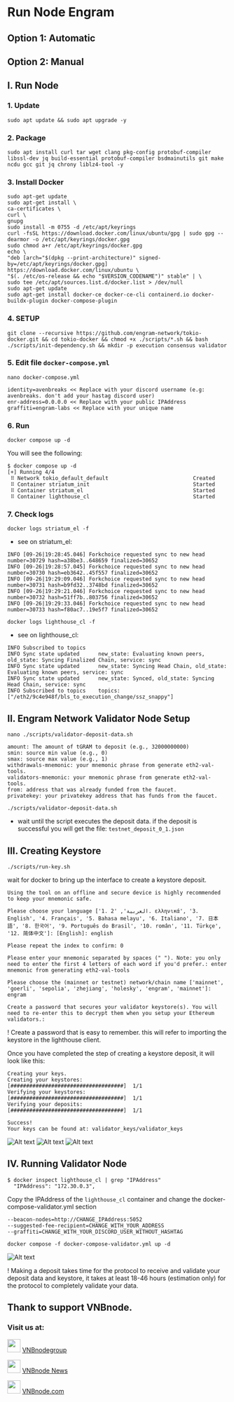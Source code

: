 # Run Node Engram

## Option 1: Automatic

## Option 2: Manual
## I\. Run Node
### 1\. Update
```
sudo apt update && sudo apt upgrade -y
```

### 2\. Package
```
sudo apt install curl tar wget clang pkg-config protobuf-compiler libssl-dev jq build-essential protobuf-compiler bsdmainutils git make ncdu gcc git jq chrony liblz4-tool -y
```

### 3\. Install Docker
```
sudo apt-get update
sudo apt-get install \
ca-certificates \
curl \
gnupg
sudo install -m 0755 -d /etc/apt/keyrings
curl -fsSL https://download.docker.com/linux/ubuntu/gpg | sudo gpg --dearmor -o /etc/apt/keyrings/docker.gpg
sudo chmod a+r /etc/apt/keyrings/docker.gpg
echo \
"deb [arch="$(dpkg --print-architecture)" signed-by=/etc/apt/keyrings/docker.gpg] https://download.docker.com/linux/ubuntu \
"$(. /etc/os-release && echo "$VERSION_CODENAME")" stable" | \
sudo tee /etc/apt/sources.list.d/docker.list > /dev/null
sudo apt-get update
sudo apt-get install docker-ce docker-ce-cli containerd.io docker-buildx-plugin docker-compose-plugin
```

### 4\. SETUP
```
git clone --recursive https://github.com/engram-network/tokio-docker.git && cd tokio-docker && chmod +x ./scripts/*.sh && bash ./scripts/init-dependency.sh && mkdir -p execution consensus validator
```

### 5\. Edit file `docker-compose.yml`
```
nano docker-compose.yml
```
```
identity=avenbreaks << Replace with your discord username (e.g: avenbreaks. don't add your hastag discord user)
enr-address=0.0.0.0 << Replace with your public IPAddress
graffiti=engram-labs << Replace with your unique name
```

### 6\. Run
```
docker compose up -d
```
You will see the following:
```
$ docker compose up -d
[+] Running 4/4
 ⠿ Network tokio_default_default                           Created
 ⠿ Container striatum_init                                 Started
 ⠿ Container striatum_el                                   Started
 ⠿ Container lighthouse_cl                                 Started
```

### 7\. Check logs
```
docker logs striatum_el -f
```
- see on striatum_el:
```
INFO [09-26|19:28:45.046] Forkchoice requested sync to new head    number=30729 hash=a38be3..648659 finalized=30652
INFO [09-26|19:28:57.045] Forkchoice requested sync to new head    number=30730 hash=eb3642..45f557 finalized=30652
INFO [09-26|19:29:09.046] Forkchoice requested sync to new head    number=30731 hash=b9fd32..3748bd finalized=30652
INFO [09-26|19:29:21.046] Forkchoice requested sync to new head    number=30732 hash=51ff7b..803756 finalized=30652
INFO [09-26|19:29:33.046] Forkchoice requested sync to new head    number=30733 hash=f80ac7..19e5f7 finalized=30652
```
```
docker logs lighthouse_cl -f
```
- see on lighthouse_cl:
```
INFO Subscribed to topics
INFO Sync state updated      new_state: Evaluating known peers, old_state: Syncing Finalized Chain, service: sync
INFO Sync state updated      new_state: Syncing Head Chain, old_state: Evaluating known peers, service: sync
INFO Sync state updated      new_state: Synced, old_state: Syncing Head Chain, service: sync
INFO Subscribed to topics    topics: ["/eth2/9c4e948f/bls_to_execution_change/ssz_snappy"]
```

## II\. Engram Network Validator Node Setup
```
nano ./scripts/validator-deposit-data.sh
```
```
amount: The amount of tGRAM to deposit (e.g., 32000000000)
smin: source min value (e.g., 0)
smax: source max value (e.g., 1)
withdrawals-mnemonic: your mnemonic phrase from generate eth2-val-tools.
validators-mnemonic: your mnemonic phrase from generate eth2-val-tools.
from: address that was already funded from the faucet.
privatekey: your privatekey address that has funds from the faucet.
```
```
./scripts/validator-deposit-data.sh
```

- wait until the script executes the deposit data. if the deposit is successful you will get the file: `testnet_deposit_0_1.json`

## III\. Creating Keystore

```
./scripts/run-key.sh
```
wait for docker to bring up the interface to create a keystore deposit.
```
Using the tool on an offline and secure device is highly recommended to keep your mnemonic safe.

Please choose your language ['1. العربية', '2. ελληνικά', '3. English', '4. Français', '5. Bahasa melayu', '6. Italiano', '7. 日本語', '8. 한국어', '9. Português do Brasil', '10. român', '11. Türkçe', '12. 简体中文']: [English]: english
```
```
Please repeat the index to confirm: 0

Please enter your mnemonic separated by spaces (" "). Note: you only need to enter the first 4 letters of each word if you'd prefer.: enter mnemonic from generating eth2-val-tools
```
```
Please choose the (mainnet or testnet) network/chain name ['mainnet', 'goerli', 'sepolia', 'zhejiang', 'holesky', 'engram', 'mainnet']: engram
```
```
Create a password that secures your validator keystore(s). You will need to re-enter this to decrypt them when you setup your Ethereum validators.: 
```
! Create a password that is easy to remember. this will refer to importing the keystore in the lighthouse client.

Once you have completed the step of creating a keystore deposit, it will look like this:
```
Creating your keys.
Creating your keystores:          [####################################]  1/1
Verifying your keystores:         [####################################]  1/1
Verifying your deposits:          [####################################]  1/1

Success!
Your keys can be found at: validator_keys/validator_keys
```
![Alt text](image/image.png)
![Alt text](image/image-1.png)
![Alt text](image/image-2.png)

## IV\. Running Validator Node
```
$ docker inspect lighthouse_cl | grep "IPAddress"
  "IPAddress": "172.30.0.3",
```
Copy the IPAddress of the `lighthouse_cl` container and change the docker-compose-validator.yml section 
```
--beacon-nodes=http://CHANGE_IPAddress:5052
--suggested-fee-recipient=CHANGE_WITH_YOUR_ADDRESS
--graffiti=CHANGE_WITH_YOUR_DISCORD_USER_WITHOUT_HASHTAG
```
```
docker compose -f docker-compose-validator.yml up -d
```
![Alt text](image/image-3.png)

! Making a deposit takes time for the protocol to receive and validate your deposit data and keystore, it takes at least 18-46 hours (estimation only) for the protocol to completely validate your data.

## Thank to support VNBnode.
### Visit us at:

<img src="https://user-images.githubusercontent.com/50621007/183283867-56b4d69f-bc6e-4939-b00a-72aa019d1aea.png" width="30"/> <a href="https://t.me/VNBnodegroup" target="_blank">VNBnodegroup</a>

<img src="https://user-images.githubusercontent.com/50621007/183283867-56b4d69f-bc6e-4939-b00a-72aa019d1aea.png" width="30"/> <a href="https://t.me/Vnbnode" target="_blank">VNBnode News</a>

<img src="https://github.com/vnbnode/VNBnode-Guides/blob/main/VNBnode.jpg" width="30"/> <a href="https://VNBnode.com" target="_blank">VNBnode.com</a>

